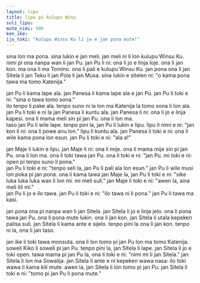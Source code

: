 ```yaml
---  
layout: lipu
title: lipu pi kulupu Winx
suli_lipu: 
mute_nimi: 506
ken_ike:
ijo_toki: "kulupu Winsu Ku li jo e jan pona mute!"
---
```


sina lon ma pona. sina lukin e jan meli. jan meli ni li lon kulupu Winsu Ku. nimi pi ona nanpa wan li jan Pu. jan Pu li ni: ona li jo e linja loje. ona li jan kon. ma ona li ma Tomino. ona li pali e kulupu Winsu Ku. jan pona ona li jan Sitela li jan Teku li jan Pola li jan Musa. sina lukin e sitelen ni: "o kama pona tawa ma tomo Katenija."

jan Pu li kama lape ala. jan Panesa li kama lape ala e jan Pu. jan Pu li toki e ni: "sina o tawa tomo sona."   
ilo tenpo li pake ala. tenpo suno ni la lon ma Katenija la tomo sona li lon ala. jan Pu li toki e ni la jan Panesa li kuntu ala. jan Panesa li ni: ona li jo e linja kapesi. ona li mama meli sin pi jan Pu. ona li lon ma.  
taso jan Pu li wile lape. tenpo pini la, jan Pu li lukin e lipu. lipu li nimi e ni: "jan kon li ni: ona li powe anu lon." lipu li kuntu ala. jan Panesa li toki e ni: ona li wile kama pona lon esun. jan Pu li toki e ni: "ala a!"

jan Maje li lukin e lipu. jan Maje li ni: ona li mije. ona li mama mije sin pi jan Pu. ona li lon ma. ona li toki tawa jan Pu. ona li toki e ni: "jan Pu. mi toki e ni: open pi tenpo suno li pona."  
jan Pu li toki e ni: "tenpo seli la, jan Pu li pali ala lon esun." jan Pu li wile musi lon poka pi jan pona. ona li kama tawa jan Maje la, jan Pu li toki e ni: "sike luka luka luka wan li lon mi. mi meli suli." 
jan Maje li toki e ni: "awen la, sina meli lili mi."  
jan Pu li jo e ilo tawa. jan Pu li toki e ni: "ilo tawa ni li pona." jan Pu li tawa ma kasi.  

jan pona ona pi nanpa wan li jan Sitela. jan Sitela li jo e linja jelo. ona li pona tawa jan Pu. ona li pona mute lukin. ona li jan kon. jan Sitela li utala kepeken palisa suli. jan Sitela li kama ante e sijelo. tenpo pini la ona li jan kon. tenpo ni la, ona li jan taso.

jan ike li toki tawa monsuta. ona li lon tomo pi jan Pu lon ma tomo Katenija. soweli Kiko li soweli pi jan Pu. tenpo pini la, jan Sitela li lape. jan Sitela li jo e toki open. tawa mama pi jan Pu la, ona li toki e ni: "nimi mi li jan Sitela." jan Sitela li lon ma Sowalija. jan Sitela li ante e ni kepeken wawa nasa: ilo toki wawa li kama kili mute. awen la, jan Sitela li lon tomo pi jan Pu. jan Sitela li toki e ni: "tomo pi jan Pu li pona mute."